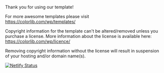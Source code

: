 Thank you for using our template!

For more awesome templates please visit https://colorlib.com/wp/templates/

Copyright information for the template can't be altered/removed unless you purchase a license.
More information about the license is available here: https://colorlib.com/wp/licence/

Removing copyright information without the license will result in suspension of your hosting and/or domain name(s).

[![Netlify Status](https://api.netlify.com/api/v1/badges/4e243724-138b-46a0-84f1-7107e3e1706a/deploy-status)](https://app.netlify.com/sites/experiot40/deploys)